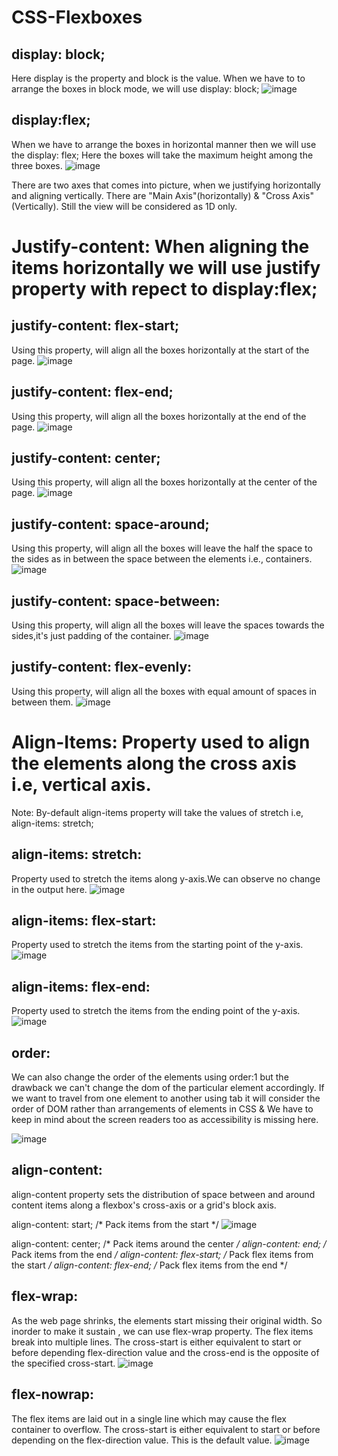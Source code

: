 # CSS-Flexboxes

display: block;
----------------
Here display is the property and block is the value.
When we have to to arrange the boxes in block mode, we will use display: block;
![image](https://user-images.githubusercontent.com/48117959/223181815-37ac1cfb-8972-485e-afa0-d91b2746a4f7.png)


display:flex;
--------------
When we have to arrange the boxes in horizontal manner then we will use the display: flex; Here the boxes will take the maximum height among the three boxes.
![image](https://user-images.githubusercontent.com/48117959/223182483-e10936e3-f3fe-4feb-b818-b75604a3082d.png)


There are two axes that comes into picture, when we justifying horizontally and aligning vertically. There are "Main Axis"(horizontally) & "Cross Axis"(Vertically). Still the view will be considered as 1D only.


# Justify-content: When aligning the items horizontally we will use justify property with repect to display:flex;

justify-content: flex-start;
-----------------------------
Using this property, will align all the boxes horizontally at the start of the page.
![image](https://user-images.githubusercontent.com/48117959/223186725-d70263b7-e18a-4771-a2e9-151f37c9924d.png)


justify-content: flex-end;
--------------------------
Using this property, will align all the boxes horizontally at the end of the page.
![image](https://user-images.githubusercontent.com/48117959/223187235-8c3fcae8-d9b6-43fa-a48b-3260d9923b47.png)


justify-content: center;
-------------------------
Using this property, will align all the boxes horizontally at the center of the page.
![image](https://user-images.githubusercontent.com/48117959/223187710-5fe97b0f-b2fa-4c89-9755-a49714f50ff8.png)

justify-content: space-around;
-------------------------------
Using this property, will align all the boxes will leave the half the space to the sides as in between the space between the  elements i.e., containers.
![image](https://user-images.githubusercontent.com/48117959/235298961-b9c76da0-57b0-4e8a-a1fb-66b8b6533e7a.png)

justify-content: space-between:
-------------------------------
Using this property, will align all the boxes will leave the spaces towards the sides,it's just padding of the container.
![image](https://user-images.githubusercontent.com/48117959/235299115-5c240d56-4680-4487-aaf0-82844448cddb.png)

justify-content: flex-evenly:
-----------------------------
Using this property, will align all the boxes with equal amount of spaces in between them.
![image](https://user-images.githubusercontent.com/48117959/235299222-a9761b59-44e7-4d0b-ac45-425515734464.png)

# Align-Items: Property used to align the elements along the cross axis i.e, vertical axis.
Note: By-default align-items property will take the values of stretch i.e, align-items: stretch;

align-items: stretch:
----------------------
Property used to stretch the items along y-axis.We can observe no change in the output here.
![image](https://user-images.githubusercontent.com/48117959/235299370-81c8ee21-02a4-4456-bb49-03344a101262.png)

align-items: flex-start:
------------------------
Property used to stretch the items from the starting point of the y-axis.
![image](https://user-images.githubusercontent.com/48117959/235299420-3419f91f-c135-42b3-a363-75edb423fda5.png)

align-items: flex-end:
----------------------
Property used to stretch the items from the ending point of the y-axis.
![image](https://user-images.githubusercontent.com/48117959/235299483-3ce117a8-b992-4c47-90d1-30ed43401f00.png)

order:
-------
We can also change the order of the elements using order:1 but the drawback we can't change the dom of the particular element accordingly.
If we want to travel from one element to another  using tab it will consider the order of DOM rather than arrangements of elements in CSS & We have to keep in mind about the screen readers too as accessibility is missing here. 

![image](https://user-images.githubusercontent.com/48117959/235300165-fe47a170-9a76-4b8d-84d3-def56d40518e.png)

align-content:
--------------
align-content property sets the distribution of space between and around content items along a flexbox's cross-axis or a grid's block axis.

align-content: start; /* Pack items from the start */
![image](https://user-images.githubusercontent.com/48117959/235300476-98f21966-f656-48bb-b889-e491536b328e.png)

align-content: center; /* Pack items around the center */
align-content: end; /* Pack items from the end */
align-content: flex-start; /* Pack flex items from the start */
align-content: flex-end; /* Pack flex items from the end */

flex-wrap:
---------
As the web page shrinks, the elements start missing their original width. So inorder to make it sustain , we can use flex-wrap property.
The flex items break into multiple lines. 
The cross-start is either equivalent to start or before depending flex-direction value and the cross-end is the opposite of the specified cross-start.
![image](https://user-images.githubusercontent.com/48117959/235300563-749658fc-b2e8-4faa-9831-947c1b3a43fa.png)

flex-nowrap:
------------
The flex items are laid out in a single line which may cause the flex container to overflow. 
The cross-start is either equivalent to start or before depending on the flex-direction value. This is the default value.
![image](https://user-images.githubusercontent.com/48117959/235300631-e7bc88c1-6317-4e79-953e-9223b2e07971.png)










